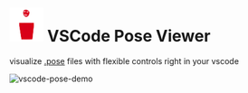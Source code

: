 # <img src="https://raw.githubusercontent.com/bipinkrish/vscode-pose/refs/heads/main/images/pose.png" width="60" /> VSCode Pose Viewer

visualize [.pose](https://github.com/sign-language-processing/pose) files with flexible controls right in your vscode

![vscode-pose-demo](https://i.ibb.co/dw0dkrPm/442491175-a752840e-d169-4070-b0b2-c1db4c5910a1.gif)
